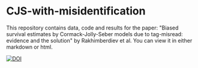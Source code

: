# CJS-with-misidentification
This repository contains data, code and results for the paper: "Biased survival estimates by Cormack-Jolly-Seber models due to tag-misread: evidence and the solution" by Rakhimberdiev et al. You can view it in either markdown or html.

[![DOI](https://zenodo.org/badge/DOI/10.5281/zenodo.2598055.svg)](https://doi.org/10.5281/zenodo.2598055)
